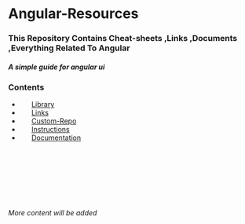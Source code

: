 # Angular-Resources
### This Repository Contains Cheat-sheets ,Links ,Documents ,Everything Related To Angular

##### A simple guide for angular ui  
###  Contents  
* &nbsp;&nbsp;&nbsp;&nbsp;&nbsp; [Library](/Library)  
* &nbsp;&nbsp;&nbsp;&nbsp;&nbsp; [Links](/Links)  
* &nbsp;&nbsp;&nbsp;&nbsp;&nbsp; [Custom-Repo](/Custom-Repo)  
* &nbsp;&nbsp;&nbsp;&nbsp;&nbsp; [Instructions](/Instructions)
* &nbsp;&nbsp;&nbsp;&nbsp;&nbsp; [Documentation](/Documentation)







<br><br>
<br><br>
<br><br>
###### More content will be added
